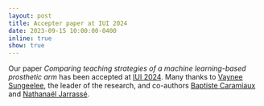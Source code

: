 ```yaml
---
layout: post
title: Accepter paper at IUI 2024
date: 2023-09-15 10:00:00-0400
inline: true
show: true
---
```


Our paper *Comparing teaching strategies of a machine learning-based prosthetic arm* has been accepted at [IUI 2024](https://iui.acm.org/2024/). Many thanks to [Vaynee Sungeelee](https://hci.isir.upmc.fr/people/vaynee-sungeelee/), the leader of the research, and co-authors [Baptiste Caramiaux](https://baptistecaramiaux.com/) and [Nathanaël Jarrassé](https://www.n-jarrasse.fr/).